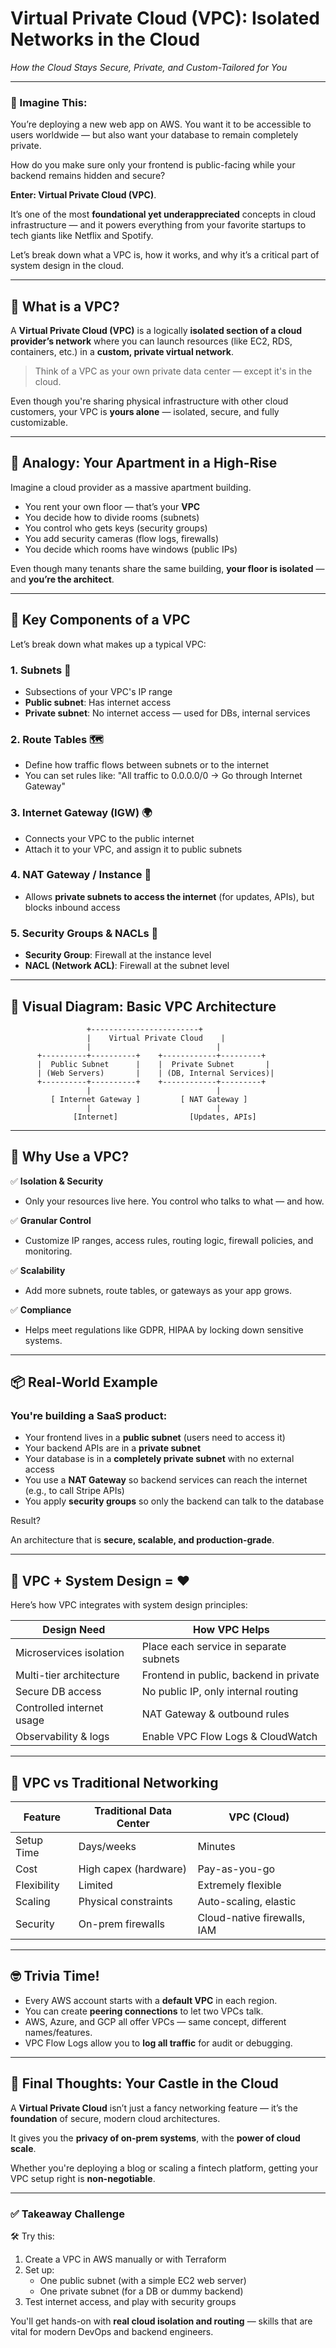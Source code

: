 # Virtual Private Cloud (VPC): Isolated Networks in the Cloud

*How the Cloud Stays Secure, Private, and Custom-Tailored for You*

---

### 💭 Imagine This:

You’re deploying a new web app on AWS. You want it to be accessible to users worldwide — but also want your database to remain completely private.

How do you make sure only your frontend is public-facing while your backend remains hidden and secure?

**Enter: Virtual Private Cloud (VPC)**.

It’s one of the most **foundational yet underappreciated** concepts in cloud infrastructure — and it powers everything from your favorite startups to tech giants like Netflix and Spotify.

Let’s break down what a VPC is, how it works, and why it’s a critical part of system design in the cloud.

---

## 🧠 What is a VPC?

A **Virtual Private Cloud (VPC)** is a logically **isolated section of a cloud provider’s network** where you can launch resources (like EC2, RDS, containers, etc.) in a **custom, private virtual network**.

> Think of a VPC as your own private data center — except it's in the cloud.
> 

Even though you're sharing physical infrastructure with other cloud customers, your VPC is **yours alone** — isolated, secure, and fully customizable.

---

## 🏡 Analogy: Your Apartment in a High-Rise

Imagine a cloud provider as a massive apartment building.

- You rent your own floor — that’s your **VPC**
- You decide how to divide rooms (subnets)
- You control who gets keys (security groups)
- You add security cameras (flow logs, firewalls)
- You decide which rooms have windows (public IPs)

Even though many tenants share the same building, **your floor is isolated** — and **you’re the architect**.

---

## 🔧 Key Components of a VPC

Let’s break down what makes up a typical VPC:

### 1. **Subnets** 🧱

- Subsections of your VPC's IP range
- **Public subnet**: Has internet access
- **Private subnet**: No internet access — used for DBs, internal services

### 2. **Route Tables** 🗺️

- Define how traffic flows between subnets or to the internet
- You can set rules like: "All traffic to 0.0.0.0/0 → Go through Internet Gateway"

### 3. **Internet Gateway (IGW)** 🌍

- Connects your VPC to the public internet
- Attach it to your VPC, and assign it to public subnets

### 4. **NAT Gateway / Instance** 🔁

- Allows **private subnets to access the internet** (for updates, APIs), but blocks inbound access

### 5. **Security Groups & NACLs** 🔐

- **Security Group**: Firewall at the instance level
- **NACL (Network ACL)**: Firewall at the subnet level

---

## 🎨 Visual Diagram: Basic VPC Architecture

```
                 +------------------------+
                 |    Virtual Private Cloud    |
                 |                            |
      +----------+----------+    +------------+---------+
      |  Public Subnet      |    |  Private Subnet       |
      | (Web Servers)       |    | (DB, Internal Services)|
      +----------+----------+    +------------+---------+
                 |                            |
         [ Internet Gateway ]         [ NAT Gateway ]
                 |                            |
              [Internet]                [Updates, APIs]

```

---

## 🚀 Why Use a VPC?

✅ **Isolation & Security**

- Only your resources live here. You control who talks to what — and how.

✅ **Granular Control**

- Customize IP ranges, access rules, routing logic, firewall policies, and monitoring.

✅ **Scalability**

- Add more subnets, route tables, or gateways as your app grows.

✅ **Compliance**

- Helps meet regulations like GDPR, HIPAA by locking down sensitive systems.

---

## 📦 Real-World Example

### You're building a SaaS product:

- Your frontend lives in a **public subnet** (users need to access it)
- Your backend APIs are in a **private subnet**
- Your database is in a **completely private subnet** with no external access
- You use a **NAT Gateway** so backend services can reach the internet (e.g., to call Stripe APIs)
- You apply **security groups** so only the backend can talk to the database

Result?

An architecture that is **secure, scalable, and production-grade**.

---

## 🧪 VPC + System Design = ❤️

Here’s how VPC integrates with system design principles:

| Design Need | How VPC Helps |
| --- | --- |
| Microservices isolation | Place each service in separate subnets |
| Multi-tier architecture | Frontend in public, backend in private |
| Secure DB access | No public IP, only internal routing |
| Controlled internet usage | NAT Gateway & outbound rules |
| Observability & logs | Enable VPC Flow Logs & CloudWatch |

---

## 🧩 VPC vs Traditional Networking

| Feature | Traditional Data Center | VPC (Cloud) |
| --- | --- | --- |
| Setup Time | Days/weeks | Minutes |
| Cost | High capex (hardware) | Pay-as-you-go |
| Flexibility | Limited | Extremely flexible |
| Scaling | Physical constraints | Auto-scaling, elastic |
| Security | On-prem firewalls | Cloud-native firewalls, IAM |

---

## 🤓 Trivia Time!

- Every AWS account starts with a **default VPC** in each region.
- You can create **peering connections** to let two VPCs talk.
- AWS, Azure, and GCP all offer VPCs — same concept, different names/features.
- VPC Flow Logs allow you to **log all traffic** for audit or debugging.

---

## 🧠 Final Thoughts: Your Castle in the Cloud

A **Virtual Private Cloud** isn’t just a fancy networking feature — it’s the **foundation** of secure, modern cloud architectures.

It gives you the **privacy of on-prem systems**, with the **power of cloud scale**.

Whether you're deploying a blog or scaling a fintech platform, getting your VPC setup right is **non-negotiable**.

---

### ✅ Takeaway Challenge

🛠 Try this:

1. Create a VPC in AWS manually or with Terraform
2. Set up:
    - One public subnet (with a simple EC2 web server)
    - One private subnet (for a DB or dummy backend)
3. Test internet access, and play with security groups

You'll get hands-on with **real cloud isolation and routing** — skills that are vital for modern DevOps and backend engineers.